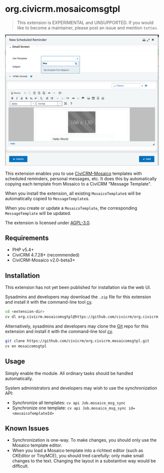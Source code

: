 # org.civicrm.mosaicomsgtpl

> This extension is EXPERIMENTAL and UNSUPPORTED. If you would like to become a maintainer,
> please post an issue and mention `totten`.

![Screenshot](/images/screenshot.png)

This extension enables you to use [CiviCRM-Mosaico](https://github.com/veda-consulting/uk.co.vedaconsulting.mosaico/)
templates with scheduled reminders, personal messages, etc. It does this by automatically copying each
template from Mosaico to a CiviCRM "Message Template".

When you install the extension, all existing `MosaicoTemplate`s will be automatically copied to `MessageTemplate`s.

When you create or update a `MosaicoTemplate`, the corresponding `MessageTemplate` will be updated.

The extension is licensed under [AGPL-3.0](LICENSE.txt).

## Requirements

* PHP v5.4+
* CiviCRM 4.7.28+ (recommended)
* CiviCRM-Mosaico v2.0-beta3+

## Installation

This extension has not yet been published for installation via the web UI.

Sysadmins and developers may download the `.zip` file for this extension and
install it with the command-line tool [cv](https://github.com/civicrm/cv).

```bash
cd <extension-dir>
cv dl org.civicrm.mosaicomsgtpl@https://github.com/civicrm/org.civicrm.mosaicomsgtpl/archive/master.zip
```

Alternatively, sysadmins and developers may clone the
[Git](https://en.wikipedia.org/wiki/Git) repo for this extension and install
it with the command-line tool [cv](https://github.com/civicrm/cv).

```bash
git clone https://github.com/civicrm/org.civicrm.mosaicomsgtpl.git
cv en mosaicomsgtpl
```

## Usage

Simply enable the module. All ordinary tasks should be handled automatically.

System administrators and developers may wish to use the synchronization API:

 * Synchronize all templates: `cv api Job.mosaico_msg_sync`
 * Synchronize one template: `cv api Job.mosaico_msg_sync id=<mosaicoTemplateId>`

## Known Issues

 * Synchronization is one-way. To make changes, you should only use the Mosaico template editor.
 * When you load a Mosaico template into a richtext editor (such as CKEditor or TinyMCE), you should tred
   carefully: only make small changes to the text. Changing the layout in a substantive way would be difficult.
